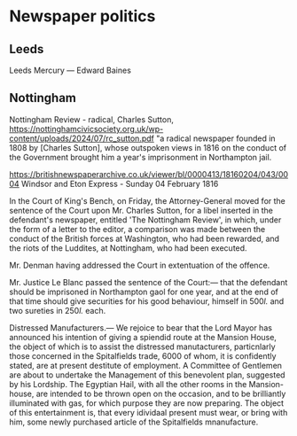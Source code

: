 # Newspaper politics


## Leeds

Leeds Mercury — Edward Baines

## Nottingham

Nottingham Review - radical, Charles Sutton, https://nottinghamcivicsociety.org.uk/wp-content/uploads/2024/07/rc_sutton.pdf "a radical newspaper founded in 1808 by [Charles Sutton], whose outspoken views in 1816 on the conduct of the Government brought him a year's imprisonment in Northampton jail.

https://britishnewspaperarchive.co.uk/viewer/bl/0000413/18160204/043/0004
Windsor and Eton Express - Sunday 04 February 1816

In the Court of King's Bench, on Friday, the Attorney-General moved for the sentence of the Court upon Mr. Charles Sutton, for a libel inserted in the defendant's newspaper, entitled 'The Nottingham Review', in which, under the form of a letter to the editor, a comparison was made between the conduct of the British forces at Washington, who had been rewarded, and the riots of the Luddites, at Nottingham, who had been executed.

Mr. Denman having addressed the Court in extentuation of the offence.

Mr. Justice Le Blanc passed the sentence of the Court:— that the defendant should be imprisoned in Northampton gaol for one year, and at the end of that time should give securities for his good behaviour, himself in 500*l.* and two sureties in 250*l.* each.

Distressed Manufacturers.— We rejoice to bear that the Lord Mayor has announced his intention of giving a spiendid route at the Mansion House, the object of which is to assist the distressed manutacturers, particnlarly those concerned in the Spitalfields trade, 6000 of whom, it is confidently stated, are at present destitute of employment. A Committee of Gentlemen are about to undertake the Management of this benevolent plan, suggested by his Lordship. The Egyptian Hail, with all the other rooms in the Mansion-house, are intended to be thrown open on the occasion, and to be brilliantly illuminated with gas, for which purpose they are now preparing. The object of this entertainment is, that every idividaal present must wear, or bring with him, some newly purchased article of the Spitalfields mnanufacture.